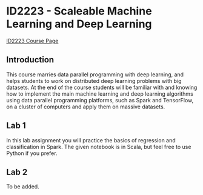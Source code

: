 # ID2223 - Scaleable Machine Learning and Deep Learning

[ID2223 Course Page](https://www.kth.se/student/kurser/kurs/ID2223?l=en)

## Introduction
This course marries data parallel programming with deep learning, and helps students to work on distributed deep learning problems with big datasets. At the end of the course students will be familiar with and knowing how to implement the main machine learning and deep learning algorithms using data parallel programming platforms, such as Spark and TensorFlow, on a cluster of computers and apply them on massive datasets.

## Lab 1
In this lab assignment you will practice the basics of regression and classification in Spark. The given notebook is in Scala, but feel free to use Python if you prefer.

## Lab 2
To be added.
